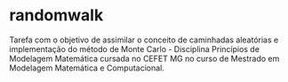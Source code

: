 # randomwalk
Tarefa com o objetivo de assimilar o conceito de caminhadas aleatórias e implementação do método de Monte Carlo - Disciplina Princípios de Modelagem Matemática cursada  no  CEFET MG no curso de Mestrado em Modelagem Matemática e Computacional. 
